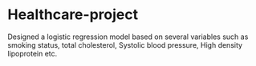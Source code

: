 # Healthcare-project
Designed a logistic regression model based on several variables such as smoking status, total cholesterol, Systolic blood pressure, High density lipoprotein etc.
